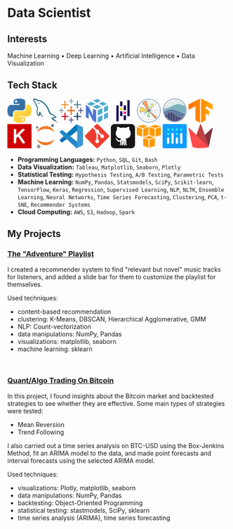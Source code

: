# Data Scientist

## Interests

Machine Learning • Deep Learning • Artificial Intelligence • Data Visualization

## Tech Stack

<p>
      <img src="https://github.com/jonathan-yeung/logos/blob/main/python.svg" alt="python" width="55" height="55"/>
      <img src="https://github.com/jonathan-yeung/logos/blob/main/mysql-icon.svg" alt="mysql" width="55" height="55"/>
      <img src="https://github.com/jonathan-yeung/logos/blob/main/tableau-icon.svg" alt="tableau" width="55" height="55"/>
      <img src="https://github.com/jonathan-yeung/logos/blob/main/numpy.svg" alt="numpy" width="55" height="55"/>
      <img src="https://github.com/jonathan-yeung/logos/blob/main/pandas.svg" alt="pandas" width="55" height="55"/>
      <img src="https://github.com/jonathan-yeung/logos/blob/main/matplotlib.svg" alt="matplotlib" width="55" height="55"/>
      <img src="https://github.com/jonathan-yeung/logos/blob/main/seaborn.svg" alt="seaborn" width="55" height="55"/>
      <img src="https://github.com/jonathan-yeung/logos/blob/main/tensorflow.svg" alt="tensorflow" width="55" height="55"/>
      <img src="https://github.com/jonathan-yeung/logos/blob/main/keras.svg" alt="keras" width="55" height="55"/>
      <img src="https://github.com/jonathan-yeung/logos/blob/main/jupyter.svg" alt="jupyter" width="55" height="55"/>
      <img src="https://github.com/jonathan-yeung/logos/blob/main/vscode.svg" alt="code" width="55" height="55"/>
      <img src="https://github.com/jonathan-yeung/logos/blob/main/git.svg" alt="git" width="55" height="55"/> 
      <img src="https://github.com/jonathan-yeung/logos/blob/main/github.svg" alt="github" width="55" height="55"/> 
      <img src="https://github.com/jonathan-yeung/logos/blob/main/amazon_aws-icon.svg" alt="aws" width="55" height="55"/>
      <img src="https://github.com/jonathan-yeung/logos/blob/main/plotly-icon.svg" alt="plotly" width="55" height="55"/>
      <img src="https://github.com/jonathan-yeung/logos/blob/main/streamlit.svg" alt="streamlit" width="55" height="55"/>
</p>

- **Programming Languages:** `Python`, `SQL`, `Git`, `Bash`
- **Data Visualization:** `Tableau`, `Matplotlib`, `Seaborn`, `Plotly`
- **Statistical Testing:** `Hypothesis Testing`, `A/B Testing`, `Parametric Tests`
- **Machine Learning:** `NumPy`, `Pandas`, `Statsmodels`, `SciPy`, `Scikit-learn`, `TensorFlow`, `Keras`, `Regression`, `Supervised Learning`, `NLP`, `NLTK`, `Ensemble Learning`, `Neural Networks`, `Time Series Forecasting`, `Clustering`, `PCA`, `t-SNE`, `Recommender Systems`
- **Cloud Computing:** `AWS`, `S3`, `Hadoop`, `Spark`

## My Projects
### [The "Adventure" Playlist](https://www.github.com/jonathan-yeung/adventure_playlist)
I created a recommender system to find "relevant but novel" music tracks for listeners, and added a slide bar for them to customize the playlist for themselves.

Used techniques:
- content-based recommendation
- clustering: K-Means, DBSCAN, Hierarchical Agglomerative, GMM
- NLP: Count-vectorization
- data manipulations: NumPy, Pandas
- visualizations: matplotlib, seaborn
- machine learning: sklearn

&nbsp;

### [Quant/Algo Trading On Bitcoin](https://www.github.com/jonathan-yeung/trading_strategies)
In this project, I found insights about the Bitcoin market and backtested strategies to see whether they are effective.
Some main types of strategies were tested:
- Mean Reversion
- Trend Following

I also carried out a time series analysis on BTC-USD using the Box-Jenkins Method, fit an ARIMA model to the data, and made point forecasts and interval forecasts using the selected ARIMA model.

Used techniques:
- visualizations: Plotly, matplotlib, seaborn
- data manipulations: NumPy, Pandas
- backtesting: Object-Oriented Programming
- statistical testing: stastmodels, SciPy, sklearn
- time series analysis (ARIMA), time series forecasting

<!--
**jonathan-yeung/jonathan-yeung** is a ✨ _special_ ✨ repository because its `README.md` (this file) appears on your GitHub profile.

Here are some ideas to get you started:

- 🔭 I’m currently working on ...
- 🌱 I’m currently learning ...
- 👯 I’m looking to collaborate on ...
- 🤔 I’m looking for help with ...
- 💬 Ask me about ...
- 📫 How to reach me: ...
- 😄 Pronouns: ...
- ⚡ Fun fact: ...
-->
